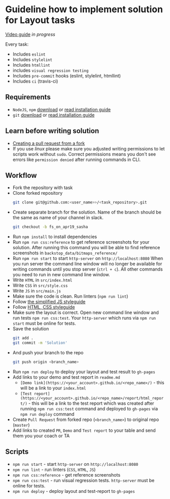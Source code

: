 # Guideline how to implement solution for Layout tasks

[Video guide](#) _in progress_

Every task:
- Includes `eslint`
- Includes `stylelint`
- Includes `htmllint`
- includes `visual regression testing`
- Includes `pre-commit` hooks (eslint, stylelint, htmllint)
- Includes `ci` (travis-ci)

## Requirements

- `NodeJS`, `npm` [download](https://nodejs.org/en/) or [read installation guide](https://nodejs.org/en/download/package-manager/)
- `git` [download](https://git-scm.com/downloads) or [read installation guide](https://git-scm.com/book/en/v2/Getting-Started-Installing-Git)

## Learn before writing solution

- [Creating a pull request from a fork](https://help.github.com/en/articles/creating-a-pull-request-from-a-fork)
- If you use _linux_ please make sure you adjusted writing permissions to let 
scripts work without `sudo`. Correct permissions means you don't see errors like
`permission denied` after running commands in CLI.

## Workflow

- Fork the repository with task
- Clone forked repository 
    ```bash
    git clone git@github.com:<user_name>>/<task_repository>.git
    ```
- Create separate branch for the solution. Name of the branch should be the same 
as name of your channel in slack. 
    ```bash
    git checkout -b fs_on_apr19_sasha
    ```
- Run `npm install` to install dependencies
- Run `npm run css:reference` to get reference screenshots for your solution. 
After running this command you will be able to find reference screenshots in 
`backstop_data/bitmaps_reference/`
- Run `npm run start` to start `http-server` on `http://localhost:8080`
    When you run server the command line window will no longer be available for 
    writing commands until you stop server (`ctrl + c`). All other commands you 
    need to run in new command line window.
- Write `HTML` in `src/index.html`
- Write `CSS` in `src/style.css`
- Write `JS` in `src/main.js`
- Make sure the code is clean. Run linters (`npm run lint`)
- Follow [the simplified JS styleguide](https://mate-academy.github.io/style-guides/javascript-standard-modified)
- Follow [HTML, CSS styleguide](https://mate-academy.github.io/style-guides/htmlcss.html)
- Make sure the layout is correct. Open new command line window and run tests 
    `npm run css:test`. Your `http-server` which runs via `npm run start` must be 
    online for tests.
- Save the solution
   ```bash
   git add .
   git commit -m 'Solution'
   ```
- And push your branch to the repo 
    ```bash
    git push origin <branch_name>
    ```
- Run `npm run deploy` to deploy your layout and test result to `gh-pages`
- Add links to your demo and test report in `readme.md`
    - `[Demo link](https://<your_account>.github.io/<repo_name>/)` - this will 
    be a link to your `index.html`
    - `[Test report](https://<your_account>.github.io/<repo_name>/report/html_report/)` - 
    this will be a link to the test report which was created after running
     `npm run css:test` command and deployed to `gh-pages` via `npm run deploy` command
- Create `Pull Request` from forked repo (`<branch_name>`) to original repo (`master`)
- Add links to created `PR`, `Demo` and `Test report` to your table and send them you your coach or TA

## Scripts
- `npm run start` - start `http-server` on `http://localhost:8080`
- `npm run lint` - run linters (`CSS`, `HTML`, `JS`)
- `npm run css:reference` - get reference screenshots
- `npm run css:test` - run visual regression tests. `http-server` must be online for tests.
- `npm run deploy` - deploy layout and test-report to `gh-pages`
